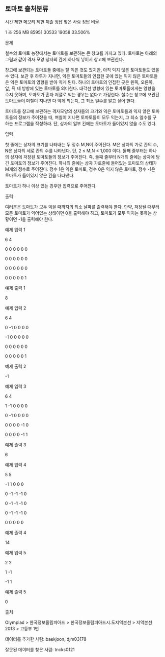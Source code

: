 ## 토마토 출처분류

시간 제한	메모리 제한	제출	정답	맞은 사람	정답 비율

1 초	256 MB	85951	30533	19058	33.506%

문제

철수의 토마토 농장에서는 토마토를 보관하는 큰 창고를 가지고 있다. 토마토는 아래의 그림과 같이 격자 모양 상자의 칸에 하나씩 넣어서 창고에 보관한다.





창고에 보관되는 토마토들 중에는 잘 익은 것도 있지만, 아직 익지 않은 토마토들도 있을 수 있다. 보관 후 하루가 지나면, 익은 토마토들의 인접한 곳에 있는 익지 않은 토마토들은 익은 토마토의 영향을 받아 익게 된다. 하나의 토마토의 인접한 곳은 왼쪽, 오른쪽, 앞, 뒤 네 방향에 있는 토마토를 의미한다. 대각선 방향에 있는 토마토들에게는 영향을 주지 못하며, 토마토가 혼자 저절로 익는 경우는 없다고 가정한다. 철수는 창고에 보관된 토마토들이 며칠이 지나면 다 익게 되는지, 그 최소 일수를 알고 싶어 한다.



토마토를 창고에 보관하는 격자모양의 상자들의 크기와 익은 토마토들과 익지 않은 토마토들의 정보가 주어졌을 때, 며칠이 지나면 토마토들이 모두 익는지, 그 최소 일수를 구하는 프로그램을 작성하라. 단, 상자의 일부 칸에는 토마토가 들어있지 않을 수도 있다.



입력

첫 줄에는 상자의 크기를 나타내는 두 정수 M,N이 주어진다. M은 상자의 가로 칸의 수, N은 상자의 세로 칸의 수를 나타낸다. 단, 2 ≤ M,N ≤ 1,000 이다. 둘째 줄부터는 하나의 상자에 저장된 토마토들의 정보가 주어진다. 즉, 둘째 줄부터 N개의 줄에는 상자에 담긴 토마토의 정보가 주어진다. 하나의 줄에는 상자 가로줄에 들어있는 토마토의 상태가 M개의 정수로 주어진다. 정수 1은 익은 토마토, 정수 0은 익지 않은 토마토, 정수 -1은 토마토가 들어있지 않은 칸을 나타낸다.



토마토가 하나 이상 있는 경우만 입력으로 주어진다.



출력

여러분은 토마토가 모두 익을 때까지의 최소 날짜를 출력해야 한다. 만약, 저장될 때부터 모든 토마토가 익어있는 상태이면 0을 출력해야 하고, 토마토가 모두 익지는 못하는 상황이면 -1을 출력해야 한다.



예제 입력 1

6 4

0 0 0 0 0 0

0 0 0 0 0 0

0 0 0 0 0 0

0 0 0 0 0 1

예제 출력 1

8

예제 입력 2

6 4

0 -1 0 0 0 0

-1 0 0 0 0 0

0 0 0 0 0 0

0 0 0 0 0 1

예제 출력 2

-1

예제 입력 3

6 4

1 -1 0 0 0 0

0 -1 0 0 0 0

0 0 0 0 -1 0

0 0 0 0 -1 1

예제 출력 3

6

예제 입력 4

5 5

-1 1 0 0 0

0 -1 -1 -1 0

0 -1 -1 -1 0

0 -1 -1 -1 0

0 0 0 0 0

예제 출력 4

14

예제 입력 5

2 2

1 -1

-1 1

예제 출력 5

0

출처

Olympiad > 한국정보올림피아드 > 한국정보올림피아드시․도지역본선 > 지역본선 2013 > 고등부 1번



데이터를 추가한 사람: baekjoon, djm03178

잘못된 데이터를 찾은 사람: tncks0121